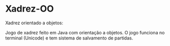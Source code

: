 # Xadrez-OO
 Xadrez orientado a objetos:
 
 Jogo de xadrez feito em Java com orientação a objetos.
 O jogo funciona no terminal (Unicode) e tem sistema de salvamento de partidas.
